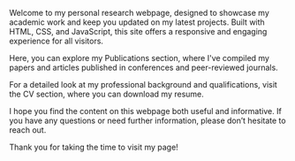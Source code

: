 Welcome to my personal research webpage, designed to showcase my academic work and keep you updated on my latest projects. Built with HTML, CSS, and JavaScript, this site offers a responsive and engaging experience for all visitors.

Here, you can explore my Publications section, where I've compiled my papers and articles published in conferences and peer-reviewed journals.

For a detailed look at my professional background and qualifications, visit the CV section, where you can download my resume.

I hope you find the content on this webpage both useful and informative. If you have any questions or need further information, please don’t hesitate to reach out.

Thank you for taking the time to visit my page!
